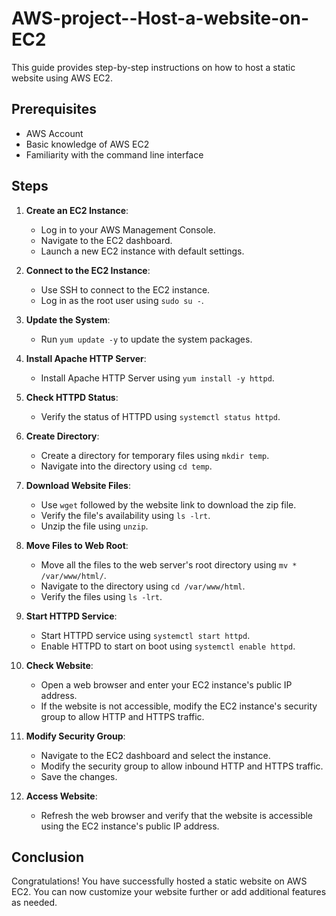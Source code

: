 # AWS-project--Host-a-website-on-EC2


This guide provides step-by-step instructions on how to host a static website using AWS EC2.

## Prerequisites

- AWS Account
- Basic knowledge of AWS EC2
- Familiarity with the command line interface

## Steps

1. **Create an EC2 Instance**:
   - Log in to your AWS Management Console.
   - Navigate to the EC2 dashboard.
   - Launch a new EC2 instance with default settings.

2. **Connect to the EC2 Instance**:
   - Use SSH to connect to the EC2 instance.
   - Log in as the root user using `sudo su -`.

3. **Update the System**:
   - Run `yum update -y` to update the system packages.

4. **Install Apache HTTP Server**:
   - Install Apache HTTP Server using `yum install -y httpd`.

5. **Check HTTPD Status**:
   - Verify the status of HTTPD using `systemctl status httpd`.

6. **Create Directory**:
   - Create a directory for temporary files using `mkdir temp`.
   - Navigate into the directory using `cd temp`.

7. **Download Website Files**:
   - Use `wget` followed by the website link to download the zip file.
   - Verify the file's availability using `ls -lrt`.
   - Unzip the file using `unzip`.

8. **Move Files to Web Root**:
   - Move all the files to the web server's root directory using `mv * /var/www/html/`.
   - Navigate to the directory using `cd /var/www/html`.
   - Verify the files using `ls -lrt`.

9. **Start HTTPD Service**:
   - Start HTTPD service using `systemctl start httpd`.
   - Enable HTTPD to start on boot using `systemctl enable httpd`.

10. **Check Website**:
    - Open a web browser and enter your EC2 instance's public IP address.
    - If the website is not accessible, modify the EC2 instance's security group to allow HTTP and HTTPS traffic.

11. **Modify Security Group**:
    - Navigate to the EC2 dashboard and select the instance.
    - Modify the security group to allow inbound HTTP and HTTPS traffic.
    - Save the changes.

12. **Access Website**:
    - Refresh the web browser and verify that the website is accessible using the EC2 instance's public IP address.

## Conclusion

Congratulations! You have successfully hosted a static website on AWS EC2. You can now customize your website further or add additional features as needed.
